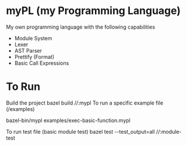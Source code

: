 # myPL (my Programming Language)
My own programming language with the following capabilities
 - Module System
 - Lexer
 - AST Parser
 - Prettify (Format)
 - Basic Call Expressions

# To Run
Build the project
    bazel build //:mypl
To run a specific example file (/examples)
   <p> bazel-bin/mypl examples/exec-basic-function.mypl <p>
To run test file (basic module test)
    bazel test --test_output=all //:module-test

